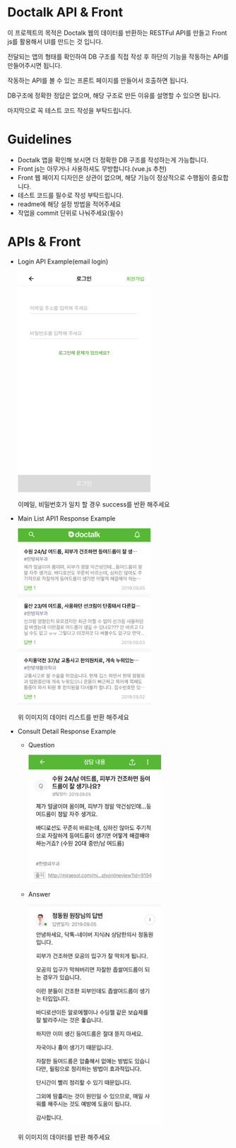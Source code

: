# Doctalk API & Front
이 프로젝트의 목적은 Doctalk 웹의 데이터를 반환하는 RESTFul API를 만들고 Front js를 활용해서 UI를 만드는 것 입니다.

전달되는 앱의 형태를 확인하여 DB 구조를 직접 작성 후 하단의 기능을 작동하는 API를 만들어주시면 됩니다.

작동하는 API를 볼 수 있는 프론트 페이지를 만들어서 호출하면 됩니다.

DB구조에 정확한 정답은 없으며, 해당 구조로 만든 이유를 설명할 수 있으면 됩니다.

마지막으로 꼭 테스트 코드 작성을 부탁드립니다.


# Guidelines
- Doctalk 앱을 확인해 보시면 더 정확한 DB 구조를 작성하는게 가능합니다.
- Front js는 아무거나 사용하셔도 무방합니다.(vue.js 추천)
- Front 웹 페이지 디자인은 상관이 없으며, 해당 기능이 정상적으로 수행됨이 중요합니다.
- 테스트 코드를 필수로 작성 부탁드립니다.
- readme에 해당 설정 방법을 적어주세요
- 작업을 commit 단위로 나눠주세요(필수)

# APIs & Front

- Login API Example(email login)

    <img src="doctalk_login.PNG" width="300" height="500">

    이메일, 비밀번호가 일치 할 경우 success를 반환 해주세요

- Main List API1 Response Example

    <img src="doctalk_main_list.PNG" width="300" height="400">

    위 이미지의 데이터 리스트를 반환 해주세요

- Consult Detail Response Example
    - Question

        <img src="doctalk_question.PNG" width="300" height="290">

    - Answer

        <img src="doctalk_answer.PNG" width="300" height="500">

    위 이미지의 데이터를 반환 해주세요